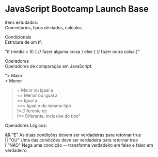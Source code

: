 # JavaScript Bootcamp Launch Base

itens estudados:   
Comentários, tipos de dados, calculos   


Condicionais   
Estrutura de um if:   

"if (media > 5) {
    // fazer alguma coisa
} else {
    // fazer outra coisa
}"


Operadores   
Operadores de comparação em JavaScript:   

">   Maior   
<   Menor   
>=  Maior ou igual a   
<=  Menor ou igual a   
==  Igual a    
=== Igual e do mesmo tipo   
!=  Diferente de    
!== Diferente, inclusive do tipo"       
   
Operadores Lógicos:   

&& "E" As duas condições devem ser verdadeiras para retornar true   
|| "OU" Uma das condições deve ser verdadeira para retornar true   
! "NÃO" Nega uma condição -- transforma verdadeiro em falso e falso em verdadeiro   


